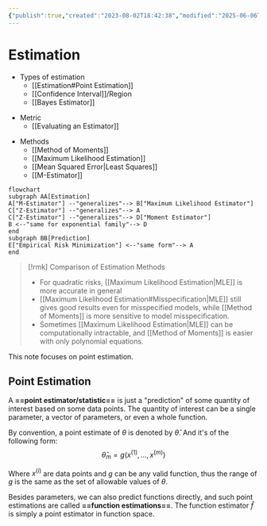 ```yaml
---
{"publish":true,"created":"2023-08-02T18:42:38","modified":"2025-06-06T04:14:52","cssclasses":"","type":"note","sup":["[[Machine Learning]]","[[Statistics]]"],"state":"done"}
---
```



# Estimation

- Types of estimation
    * [[Estimation#Point Estimation]]
    * [[Confidence Interval]]/Region
    * [[Bayes Estimator]]
* Metric
    * [[Evaluating an Estimator]]
- Methods
    * [[Method of Moments]]
    * [[Maximum Likelihood Estimation]]
    * [[Mean Squared Error\|Least Squares]]
    * [[M-Estimator]]

```mermaid
flowchart
subgraph AA[Estimation]
A["M-Estimator"] --"generalizes"--> B["Maximum Likelihood Estimator"]
C["Z-Estimator"] --"generalizes"--> A
C["Z-Estimator"] --"generalizes"--> D["Moment Estimator"]
B <--"same for exponential family"--> D
end
subgraph BB[Prediction]
E["Empirical Risk Minimization"] <--"same form"--> A
end
```

> [!rmk] Comparison of Estimation Methods  
> * For quadratic risks, [[Maximum Likelihood Estimation\|MLE]] is more accurate in general
> * [[Maximum Likelihood Estimation#Misspecification\|MLE]] still gives good results even for misspecified models, while [[Method of Moments]] is more sensitive to model misspecification.
> * Sometimes [[Maximum Likelihood Estimation\|MLE]] can be computationally intractable, and [[Method of Moments]] is easier with only polynomial equations.

This note focuses on point estimation.

## Point Estimation

A **==point estimator/statistic==** is just a "prediction" of some quantity of interest based on some data points. The quantity of interest can be a single parameter, a vector of parameters, or even a whole function.

By convention, a point estimate of $\theta$ is denoted by $\hat{\theta}$. And it's of the following form:
$$\hat{\theta}_m = g(x^{(1)},\dots,x^{(m)})$$

Where $x^{(i)}$ are data points and $g$ can be any valid function, thus the range of $g$ is the same as the set of allowable values of $\theta$.

Besides parameters, we can also predict functions directly, and such point estimations are called **==function estimations==**. The function estimator $\hat{f}$ is simply a point estimator in function space.
